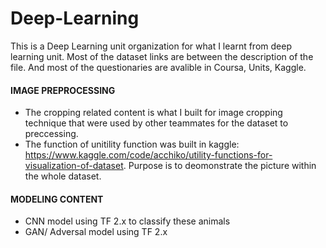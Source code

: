 # Deep-Learning
This is a Deep Learning unit organization for what I learnt from deep learning unit. Most of the dataset links are between the description of the file. And most of the questionaries are avalible in Coursa, Units, Kaggle.


#### IMAGE PREPROCESSING

* The cropping related content is what I built for image cropping technique that were used by other teammates for the dataset to preccessing.
* The function of unitility function was built in kaggle: https://www.kaggle.com/code/acchiko/utility-functions-for-visualization-of-dataset. Purpose is to deomonstrate the picture within the whole dataset.




#### MODELING CONTENT

* CNN model using TF 2.x to classify these animals
* GAN/ Adversal model using TF 2.x
